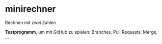 # minirechner
Rechnen mit zwei Zahlen

**Testprogramm**, um mit GitHub zu spielen: Branches, Pull Requests, Merge, ...

